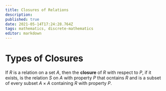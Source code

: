 ```yaml
---
title: Closures of Relations
description: 
published: true
date: 2021-05-14T17:24:28.764Z
tags: mathematics, discrete-mathematics
editor: markdown
---
```


# Types of Closures

If $R$ is a relation on a set $A$, then the **closure** of $R$ with respect to $P$, if it exists, is the relation $S$ on $A$ with property $P$ that ocntains $R$ and is a subset of every subset $A \times A$ containing $R$ with property $P$.